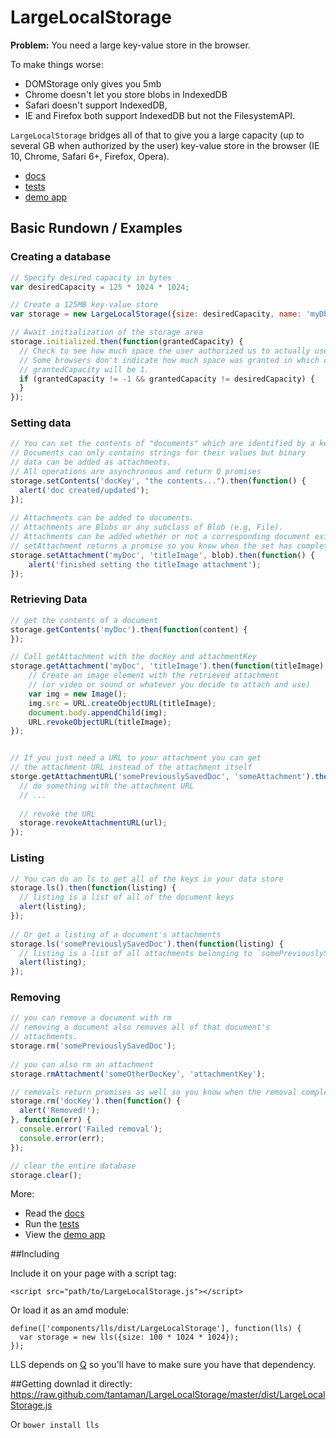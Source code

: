 LargeLocalStorage
=================


**Problem:** You need a large key-value store in the browser.

To make things worse: 
* DOMStorage only gives you 5mb
* Chrome doesn't let you store blobs in IndexedDB
* Safari doesn't support IndexedDB,
* IE and Firefox both support IndexedDB but not the FilesystemAPI.

`LargeLocalStorage` bridges all of that to give you a large capacity (up to several GB when authorized by the user) key-value store in the browser
(IE 10, Chrome, Safari 6+, Firefox, Opera). 

* [docs](http://tantaman.github.io/LargeLocalStorage/doc/classes/LargeLocalStorage.html)
* [tests](http://tantaman.github.io/LargeLocalStorage/test/)
* [demo app](http://tantaman.github.io/LargeLocalStorage/examples/album/)

## Basic Rundown / Examples

### Creating a database

```javascript
// Specify desired capacity in bytes
var desiredCapacity = 125 * 1024 * 1024;

// Create a 125MB key-value store
var storage = new LargeLocalStorage({size: desiredCapacity, name: 'myDb'});

// Await initialization of the storage area
storage.initialized.then(function(grantedCapacity) {
  // Check to see how much space the user authorized us to actually use.
  // Some browsers don't indicate how much space was granted in which case
  // grantedCapacity will be 1.
  if (grantedCapacity != -1 && grantedCapacity != desiredCapacity) {
  }
});
```
  
### Setting data

```javascript  
// You can set the contents of "documents" which are identified by a key.
// Documents can only contains strings for their values but binary
// data can be added as attachments.
// All operations are asynchronous and return Q promises
storage.setContents('docKey', "the contents...").then(function() {
  alert('doc created/updated');
});
  
// Attachments can be added to documents.
// Attachments are Blobs or any subclass of Blob (e.g, File).
// Attachments can be added whether or not a corresponding document exists.
// setAttachment returns a promise so you know when the set has completed.
storage.setAttachment('myDoc', 'titleImage', blob).then(function() {
    alert('finished setting the titleImage attachment');
});
```

### Retrieving Data

```javascript
// get the contents of a document
storage.getContents('myDoc').then(function(content) {
});

// Call getAttachment with the docKey and attachmentKey
storage.getAttachment('myDoc', 'titleImage').then(function(titleImage) {
    // Create an image element with the retrieved attachment
    // (or video or sound or whatever you decide to attach and use)
    var img = new Image();
    img.src = URL.createObjectURL(titleImage);
    document.body.appendChild(img);
    URL.revokeObjectURL(titleImage);
});


// If you just need a URL to your attachment you can get
// the attachment URL instead of the attachment itself
storge.getAttachmentURL('somePreviouslySavedDoc', 'someAttachment').then(function(url) {
  // do something with the attachment URL
  // ...
    
  // revoke the URL
  storage.revokeAttachmentURL(url);
});
```

### Listing
```javascript
// You can do an ls to get all of the keys in your data store
storage.ls().then(function(listing) {
  // listing is a list of all of the document keys
  alert(listing);
});
  
// Or get a listing of a document's attachments
storage.ls('somePreviouslySavedDoc').then(function(listing) {
  // listing is a list of all attachments belonging to `somePreviouslySavedDoc`
  alert(listing);
});
```

### Removing
```javascript
// you can remove a document with rm
// removing a document also removes all of that document's
// attachments.
storage.rm('somePreviouslySavedDoc');
  
// you can also rm an attachment
storage.rmAttachment('someOtherDocKey', 'attachmentKey');

// removals return promises as well so you know when the removal completes (or fails).
storage.rm('docKey').then(function() {
  alert('Removed!');
}, function(err) {
  console.error('Failed removal');
  console.error(err);
});

// clear the entire database
storage.clear();
```

More:
* Read the [docs](http://tantaman.github.io/LargeLocalStorage/doc/classes/LargeLocalStorage.html)
* Run the [tests](http://tantaman.github.io/LargeLocalStorage/test/)
* View the [demo app](http://tantaman.github.io/LargeLocalStorage/examples/album/)

##Including

Include it on your page with a script tag:

```
<script src="path/to/LargeLocalStorage.js"></script>
```

Or load it as an amd module:

```
define(['components/lls/dist/LargeLocalStorage'], function(lls) {
  var storage = new lls({size: 100 * 1024 * 1024});
});
```

LLS depends on [Q](https://github.com/kriskowal/q) so you'll have to make sure you have that dependency.

##Getting
downlad it directly: https://raw.github.com/tantaman/LargeLocalStorage/master/dist/LargeLocalStorage.js

Or `bower install lls`
